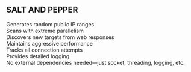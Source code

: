 ## SALT AND PEPPER

Generates random public IP ranges<br>
Scans with extreme parallelism<br>
Discovers new targets from web responses<br>
Maintains aggressive performance<br>
Tracks all connection attempts<br>
Provides detailed logging<br>
 No external dependencies needed—just socket, threading, logging, etc.<br>
